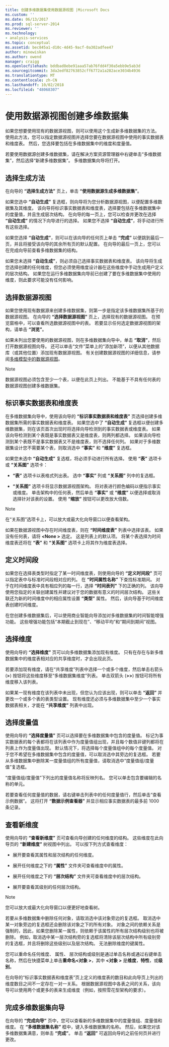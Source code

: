 ```yaml
---
title: 创建多维数据集使用数据源视图 |Microsoft Docs
ms.custom: ''
ms.date: 06/13/2017
ms.prod: sql-server-2014
ms.reviewer: ''
ms.technology:
- analysis-services
ms.topic: conceptual
ms.assetid: bec845a1-d10c-4d45-9acf-0a302adfee47
author: minewiskan
ms.author: owend
manager: craigg
ms.openlocfilehash: bddbad8ebe91aaa57ab76fdd4f30a5ebb9e5ab3d
ms.sourcegitcommit: 3da2edf82763852cff6772a1a282ace3034b4936
ms.translationtype: MT
ms.contentlocale: zh-CN
ms.lasthandoff: 10/02/2018
ms.locfileid: "48068307"
---
```

# <a name="create-a-cube-using-a-data-source-view"></a>使用数据源视图创建多维数据集
  如果您想要使用现有的数据源视图，则可以使用这个生成新多维数据集的方法。 使用此方法，您可以指定数据源视图并选择您要在数据源视图中使用的事实数据表和维度表。 然后，您选择要包括在多维数据集中的维度和度量值。  
  
 若要使用数据源创建多维数据集，请在解决方案资源管理器中右键单击“多维数据集”，然后选择“新建多维数据集”。 多维数据集向导将打开。  
  
## <a name="selecting-the-build-method"></a>选择生成方法  
 在向导的 **“选择生成方法”** 页上，单击 **“使用数据源生成多维数据集”**。  
  
 如果您选中 **“自动生成”** 复选框，则向导将为您分析数据源视图，以便配置多维数据集及其维度。 该向导将标识事实数据表和维度表，选择要包括在多维数据集中的度量值，并且生成层次结构。 在向导的每一页上，您可以检查并更改在选择 **“自动生成”** 的情况下向导进行的选择。 如果您不选择 **“自动生成”**，将手动进行所有这些选择。  
  
 如果您选择 **“自动生成”**，则可以在该向导的任何页上单击 **“完成”** 以便跳到最后一页，并且将接受该向导的其余所有页的默认配置。 在向导的最后一页上，您可以在完成向导前查看多维数据集的结构。  
  
 如果您未选择 **“自动生成”**，则必须自己选择事实数据表和维度表。 该向导将生成您选择创建的任何维度，但您必须使用维度设计器在这些维度中手动生成用户定义的层次结构。 如果您在运行多维数据集向导前已创建了要在多维数据集中使用的维度，则此要求可能没有任何影响。  
  
## <a name="selecting-the-data-source-view"></a>选择数据源视图  
 如果您使用现有数据源来创建多维数据集，则第一步是指定该多维数据集所基于的数据源视图。 在向导的 **“选择数据源视图”** 页上，选择现有的数据源视图。 在预览窗格中，可以查看所选数据源视图中的表。 若要显示任何选定数据源视图的架构，请单击 **“浏览”**。  
  
 如果未列出您要使用的数据源视图，则在多维数据集向导中，单击 **“取消”**，然后打开数据源视图向导。 还可以单击“文件”菜单上的“添加新项”，以便从其他数据库（或其他位置）添加现有数据源视图。 有关创建数据源视图的详细信息，请参阅[多维模型中的数据源视图](data-source-views-in-multidimensional-models.md)。  
  
> [!NOTE]  
>  数据源视图必须包含至少一个表，以便在此页上列出。 不能基于不具有任何表的数据源视图创建多维数据集。  
  
## <a name="identify-fact-and-dimension-tables"></a>标识事实数据表和维度表  
 在多维数据集向导中，使用该向导的 **“标识事实数据表和维度表”** 页选择创建多维数据集所需的事实数据表和维度表。 如果您选中了 **“自动生成”** 复选框以便创建多维数据集，则在该页首次出现时将选择向导检测到的事实数据表或维度表。 如果该向导检测到某个表既是事实数据表又是维度表，则两列都选择。 如果该向导检测到某个表既不是事实数据表又不是维度表，则不选择任何列。 如果对于多维数据集设计您不需要某个表，则取消选中 **“事实”** 和 **“维度”** 复选框。  
  
 如果您未选中 **“自动生成”** 复选框，将必须手动进行所有选择。 使用 **“表”** 选项卡或 **“关系图”** 选项卡：  
  
-   **“表”** 选项卡以表格式列出表。 选中 **“事实”** 列或 **“关系图”** 列中的复选框。  
  
-   **“关系图”** 选项卡将显示数据源视图架构。 将对表进行颜色编码以便指示事实或维度。 单击架构中的任何表，然后单击 **“事实”** 或 **“维度”** 以便选择或取消选择针对该表的设置。 使用 **“缩放”** 按钮可以更改放大倍数。  
  
> [!NOTE]  
>  在“关系图”选项卡上，可以放大或最大化向导窗口以便查看架构。  
  
 如果在数据源视图中存在时间维度表，则在 **“时间维度表”** 列表中选择该表。 如果没有任何表，请将 **\<None >** 选定。 这是列表上的默认项。 将某个表选择为时间维度表还将在 **“表”** 和 **“关系图”** 选项卡上将其作为维度表选择。  
  
## <a name="defining-time-periods"></a>定义时间段  
 如果您在选择表类型时指定了某一时间维度表，则使用向导的 **“定义时间段”** 页可以指定表中与标准时间段相对应的列。 在 **“时间属性名称”** 下查找标准期间。 对于在时间维度表中具有相应列的每一行，选择 **“时间表列”** 下的正确的列。 该向导使用您指定的关联创建属性并建议对于您的数据有意义的时间层次结构。 这些关联还为新的时间维度中的相应属性设置 **“类型”** 属性。 然后，该向导基于时间维度表创建时间维度。  
  
 在您创建多维数据集后，可以使用商业智能向导添加对多维数据集的时间智能增强功能。 这些增强功能包括“本期截止到现在”、“移动平均”和“期间到期间”视图。  
  
## <a name="selecting-dimensions"></a>选择维度  
 使用向导的 **“选择维度”** 页可以向多维数据集添加现有维度。 只有在存在与新多维数据集中的维度表相对应的共享维度时，才会出现此页。  
  
 若要添加现有维度，请在“共享维度”列表中选择一个或多个维度，然后单击右箭头 (**>**) 按钮将这些维度移至“多维数据集维度”列表。 单击双箭头 (**>>**) 按钮可将所有维度移入该列表。  
  
 如果某一现有维度在该列表中未出现，但您认为应该出现，则可以单击 **“返回”** 并更改一个或多个表的表类型设置。 现有维度还必须与多维数据集中至少一个事实数据表相关，才能在 **“共享维度”** 列表中出现。  
  
## <a name="selecting-measures"></a>选择度量值  
 使用向导的 **“选择度量值”** 页可以选择要在多维数据集中包含的度量值。 标记为事实数据表的每个表都将在该列表中作为度量值组出现，并且每个数值非键列都将在列表上作为度量值出现。 默认情况下，将选择每个度量值组中的每个度量值。 对于您不希望在多维数据集中包含的度量值，可以取消选中其旁边的复选框。 若要从多维数据集中删除某一度量值组的所有度量值，请取消选中“度量值组/度量值”复选框。  
  
 “度量值组/度量值”下列出的度量值名称将反映列名。 您可以单击包含要编辑的名称的单元。  
  
 若要查看任何度量值的数据，请右键单击列表中的任何度量值行，然后单击“查看示例数据”。 这将打开 **“数据示例查看器”** 并显示相应事实数据表的最多前 1000 条记录。  
  
## <a name="reviewing-new-dimensions"></a>查看新维度  
 使用向导的 **“查看新维度”** 页可查看向导创建的任何维度的结构。 这些维度在此向导页的 **“新建维度”** 树视图中列出。 可以按下列方式查看维度：  
  
-   展开要查看其属性和层次结构的任何维度。  
  
-   展开任何维度之下的 **“属性”** 文件夹可查看维度中的属性。  
  
-   展开任何维度之下的 **“层次结构”** 文件夹可查看维度中的层次结构。  
  
-   展开要查看其级别的任何层次结构。  
  
> [!NOTE]  
>  您可以放大或最大化向导窗口以便更好地查看树。  
  
 若要从多维数据集中删除任何对象，请取消选中该对象旁边的复选框。 取消选中某一对象旁边的复选框还会删除该对象之下的所有对象。 对象之间的依赖关系是强制的，因此，如果您删除某一属性，则依赖于该属性的所有层次结构级别也将被删除。 例如，取消选中某一层次结构旁的复选框将清除该层次结构中所有级别旁的复选框，并且将删除这些级别以及层次结构。 无法删除维度的键属性。  
  
 您可以重命名任何维度、 属性、 层次结构或级别是通过单击名称或通过右键单击名称，然后在快捷菜单上单击**重命名\<对象 >**，其中 **\<对象 >** 是**维度**，**特性**，或**级别**。  
  
 在向导的“标识事实数据表和维度表”页上定义的维度表的数目和此向导页上列出的维度数目之间不一定存在一对一关系。 根据数据源视图中各表之间的关系，该向导可以使用两个或更多的表来生成维度（例如，按照雪花型架构的要求）。  
  
## <a name="completing-the-cube-wizard"></a>完成多维数据集向导  
 在向导的 **“完成向导”** 页中，您可以查看新的多维数据集中的度量值组、度量值和维度。 在 **“多维数据集名称”** 框中，键入多维数据集的名称。 然后，如果您对该多维数据集满意，则单击 **“完成”**。 单击 **“返回”** 可返回向导的之前任何页并进行更改。  
  
  
